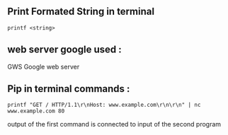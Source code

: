 ## Print Formated String in terminal

`printf <string>`

## web server google used :

GWS Google web server

## Pip in terminal commands :

`printf "GET / HTTP/1.1\r\nHost: www.example.com\r\n\r\n" | nc www.example.com 80`

output of the first command is connected to input of the second program
